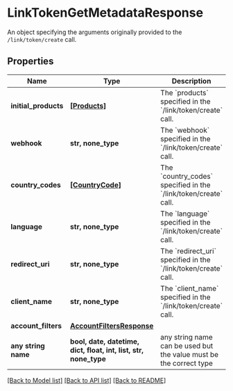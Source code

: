 # LinkTokenGetMetadataResponse

An object specifying the arguments originally provided to the `/link/token/create` call.

## Properties
Name | Type | Description | Notes
------------ | ------------- | ------------- | -------------
**initial_products** | [**[Products]**](Products.md) | The &#x60;products&#x60; specified in the &#x60;/link/token/create&#x60; call. | 
**webhook** | **str, none_type** | The &#x60;webhook&#x60; specified in the &#x60;/link/token/create&#x60; call. | 
**country_codes** | [**[CountryCode]**](CountryCode.md) | The &#x60;country_codes&#x60; specified in the &#x60;/link/token/create&#x60; call. | 
**language** | **str, none_type** | The &#x60;language&#x60; specified in the &#x60;/link/token/create&#x60; call. | 
**redirect_uri** | **str, none_type** | The &#x60;redirect_uri&#x60; specified in the &#x60;/link/token/create&#x60; call. | 
**client_name** | **str, none_type** | The &#x60;client_name&#x60; specified in the &#x60;/link/token/create&#x60; call. | 
**account_filters** | [**AccountFiltersResponse**](AccountFiltersResponse.md) |  | [optional] 
**any string name** | **bool, date, datetime, dict, float, int, list, str, none_type** | any string name can be used but the value must be the correct type | [optional]

[[Back to Model list]](../README.md#documentation-for-models) [[Back to API list]](../README.md#documentation-for-api-endpoints) [[Back to README]](../README.md)


